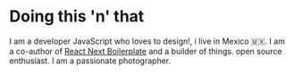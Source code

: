 # Doing this 'n' that

I am a developer JavaScript who loves to design!, i live in Mexico :mexico:. I am a co-author of [React Next Boilerplate](https://github.com/react-next-boilerplate/react-next-boilerplate) and a builder of things. open source enthusiast. I am a passionate photographer.
